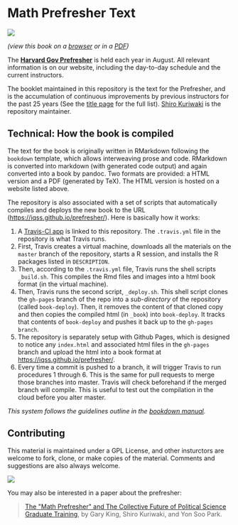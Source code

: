 # Math Prefresher Text 
![](https://travis-ci.com/github/KengChiChang/MathCamp?branch=master)

_(view this book on a [browser](https://iqss.github.io/prefresher/) or in a [PDF](https://github.com/IQSS/prefresher/releases))_


The [__Harvard Gov Prefresher__](https://projects.iq.harvard.edu/prefresher) is held each year in August. All relevant information is on our website, including the day-to-day schedule and the current instructors.

The booklet maintained in this repository is the text for the Prefresher, and is the accumulation of continuous improvements by previous instructors for the past 25 years (See the [title page](https://iqss.github.io/prefresher/) for the full list). [Shiro Kuriwaki](https://github.com/kuriwaki) is the repository maintainer. 


## Technical: How the book is compiled

The text for the book is originally written in RMarkdown following the `bookdown` template, which allows interweaving prose and code. RMarkdown is converted into markdown (with generated code output) and again converted into a book by pandoc. Two formats are provided: a HTML version and a PDF (generated by TeX). The HTML version is hosted on a website listed above. 

The repository is also associated with a set of scripts that automatically compiles and deploys the new book to the URL (https://iqss.github.io/prefresher/).  Here is basically how it works:

1. A [Travis-CI app](https://travis-ci.org/IQSS/prefresher) is linked to this repository. The `.travis.yml` file in the repository is what Travis runs. 
2. First, Travis creates a virtual machine, downloads all the materials on the `master` branch of the repository, starts a R session, and installs the R packages listed in `DESCRIPTION`. 
3. Then, according to the `.travis.yml` file, Travis runs the shell scripts `_build.sh`. This compiles the Rmd files and images into a html book format (in the virtual machine). 
4. Then, Travis runs the second script, `_deploy.sh`. This shell script clones the `gh-pages` branch of the repo into a _sub-directory_ of the repository (called `book-deploy`). Then, it removes the content of that cloned copy and then copies the compiled html (in `_book`) into `book-deploy`. It tracks that contents of `book-deploy` and pushes it back up to the `gh-pages branch`.
5. The repository is separately setup with Github Pages, which is designed to notice any `index.html` and associated html files in the `gh-pages` branch and upload the html into a book format at https://iqss.github.io/prefresher/. 
6. Every time a commit is pushed to a branch, it will trigger Travis to run procedures 1 through 6. This is the same for pull requests to merge those branches into master. Travis will check beforehand if the merged branch will compile. This is useful to test out the compilation in the cloud before you alter master. 

_This system follows the guidelines outline in the [bookdown manual](https://bookdown.org/yihui/bookdown/github.html)._



## Contributing

This material is maintained under a GPL License, and other insturctors are welcome to fork, clone, or make copies of the material. Comments and suggestions are also always welcome. 

![](images/readme-license.png)


You may also be interested in a paper about the prefresher: 

> [The "Math Prefresher" and The Collective Future of Political Science Graduate Training](https://gking.harvard.edu/prefresher), by Gary King, Shiro Kuriwaki, and Yon Soo Park.
